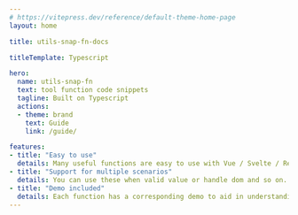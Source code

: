 ```yaml
---
# https://vitepress.dev/reference/default-theme-home-page
layout: home

title: utils-snap-fn-docs

titleTemplate: Typescript

hero:
  name: utils-snap-fn
  text: tool function code snippets
  tagline: Built on Typescript
  actions:
  - theme: brand
    text: Guide
    link: /guide/

features:
- title: "Easy to use"
  details: Many useful functions are easy to use with Vue / Svelte / React.
- title: "Support for multiple scenarios"
  details: You can use these when valid value or handle dom and so on...
- title: "Demo included"
  details: Each function has a corresponding demo to aid in understanding and usage.
---
```

